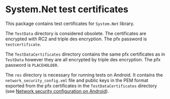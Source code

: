 # System&period;Net test certificates

This package contains test certificates for `System.Net` library.

The `TestData` directory is considered obsolete. The certificates are encrypted with RC2 and triple des encryption. The pfx password is `testcertificate`.

The `TestDataCertificates` directory contains the same pfx certificates as in `TestData` however they are all encrypted by triple des encryption. The pfx password is `PLACEHOLDER`.

The `res` directory is necessary for running tests on Android. It contains the `network_security_config.xml` file and public keys in the PEM format exported from the pfx certificates in the `TestDataCertificates` directory (see [Network security configuration on Android](https://developer.android.com/training/articles/security-config)).

